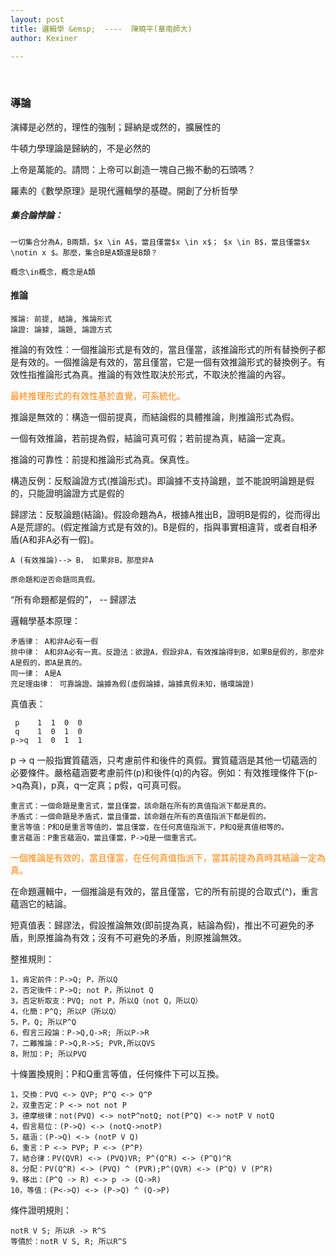 ```yaml
---
layout: post
title: 邏輯學 &emsp;  ----  陳曉平(華南師大)
author: Kexiner

---
```


<br>


### 導論

演繹是必然的，理性的強制；歸納是或然的，擴展性的

牛頓力學理論是歸納的，不是必然的

上帝是萬能的。請問：上帝可以創造一塊自己搬不動的石頭嗎？

羅素的《數學原理》是現代邏輯學的基礎。開創了分析哲學


##### 集合論悖論：

```
一切集合分為A，B兩類，$x \in A$，當且僅當$x \in x$； $x \in B$，當且僅當$x \notin x $。那麼，集合B是A類還是B類？

概念\in概念，概念是A類

```



#### 推論

```
推論: 前提, 結論, 推論形式
論證: 論據, 論題, 論證方式
```

推論的有效性：一個推論形式是有效的，當且僅當，該推論形式的所有替換例子都是有效的。一個推論是有效的，當且僅當，它是一個有效推論形式的替換例子。有效性指推論形式為真。推論的有效性取決於形式，不取決於推論的內容。

<span style="color:#ff8000"> 最終推理形式的有效性基於直覺，可系統化。</span>


推論是無效的：構造一個前提真，而結論假的具體推論，則推論形式為假。


一個有效推論，若前提為假，結論可真可假；若前提為真，結論一定真。


推論的可靠性：前提和推論形式為真。保真性。

構造反例：反駁論證方式(推論形式)。即論據不支持論題，並不能說明論題是假的，只能證明論證方式是假的

歸謬法：反駁論題(結論)。假設命題為A，根據A推出B，證明B是假的，從而得出A是荒謬的。(假定推論方式是有效的)。B是假的，指與事實相違背，或者自相矛盾(A和非A必有一假)。
```
A (有效推論)--> B， 如果非B，那麼非A

原命題和逆否命題同真假。
```

“所有命題都是假的”， -- 歸謬法


邏輯學基本原理：
```
矛盾律： A和非A必有一假
排中律： A和非A必有一真。反證法：欲證A，假設非A，有效推論得到B，如果B是假的，那麼非A是假的，即A是真的。
同一律： A是A
充足理由律： 可靠論證。論據為假(虛假論據，論據真假未知，循環論證)

```

真值表：

```
 p    1  1  0  0
 q    1  0  1  0
p->q  1  0  1  1
```

p -> q 一般指實質蘊涵，只考慮前件和後件的真假。實質蘊涵是其他一切蘊涵的必要條件。嚴格蘊涵要考慮前件(p)和後件(q)的內容。例如：有效推理條件下(p->q為真)，p真，q一定真；p假，q可真可假。

```
重言式：一個命題是重言式，當且僅當，該命題在所有的真值指派下都是真的。
矛盾式：一個命題是矛盾式，當且僅當，該命題在所有的真值指派下都是假的。
重言等值：P和Q是重言等值的，當且僅當，在任何真值指派下，P和Q是真值相等的。
重言蘊涵：P重言蘊涵Q，當且僅當，P->Q是一個重言式。
```

<span style="color:#ff8000"> 一個推論是有效的，當且僅當，在任何真值指派下，當其前提為真時其結論一定為真。

在命題邏輯中，一個推論是有效的，當且僅當，它的所有前提的合取式(^)，重言蘊涵它的結論。</span>

短真值表：歸謬法，假設推論無效(即前提為真，結論為假)，推出不可避免的矛盾，則原推論為有效；沒有不可避免的矛盾，則原推論無效。



整推規則：

```
1，肯定前件：P->Q; P，所以Q
2，否定後件：P->Q; not P，所以not Q
3，否定析取支：PVQ; not P，所以Q（not Q，所以Q）
4，化簡：P^Q; 所以P（所以Q）
5，P，Q; 所以P^Q
6，假言三段論：P->Q,Q->R; 所以P->R
7，二難推論：P->Q,R->S; PVR,所以QVS
8，附加：P; 所以PVQ

```

十條置換規則：P和Q重言等值，任何條件下可以互換。 


```
1，交換：PVQ <-> QVP; P^Q <-> Q^P
2，双重否定：P <-> not not P
3，德摩根律：not(PVQ) <-> notP^notQ; not(P^Q) <-> notP V notQ
4，假言易位：(P->Q) <-> (notQ->notP)
5，蘊涵：(P->Q) <-> (notP V Q)
6，重言：P <-> PVP; P <-> (P^P)
7，結合律：PV(QVR) <-> (PVQ)VR; P^(Q^R) <-> (P^Q)^R
8，分配：PV(Q^R) <-> (PVQ) ^ (PVR);P^(QVR) <-> (P^Q) V (P^R)
9，移出：(P^Q -> R) <-> p -> (Q->R)
10，等值：(P<->Q) <-> (P->Q) ^ (Q->P)

```

條件證明規則：

```
notR V S; 所以R -> R^S
等價於：notR V S, R; 所以R^S
```




















